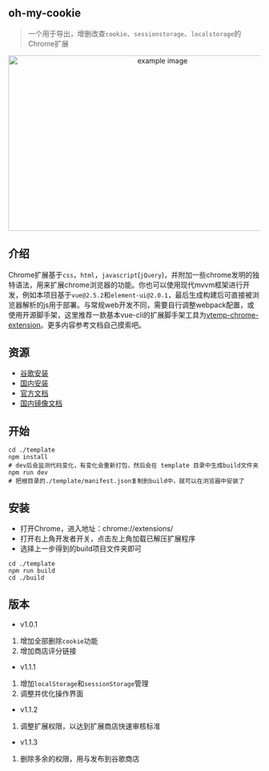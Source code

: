 ## oh-my-cookie
>一个用于导出，增删改查`cookie`、`sessionstorage`、`localstorage`的Chrome扩展
<div style='text-align:center;'><img width='600px' height='350px;' src='https://i.loli.net/2020/05/19/95tvnW1rHmRgNwu.png' alt='example image'/></div>

## 介绍  
Chrome扩展基于`css`，`html`，`javascript`(`jQuery`)，并附加一些chrome发明的独特语法，用来扩展chrome浏览器的功能。你也可以使用现代mvvm框架进行开发，例如本项目基于`vue@2.5.2`和`element-ui@2.0.1`，最后生成构建后可直接被浏览器解析的js用于部署。与常规web开发不同，需要自行调整webpack配置，或使用开源脚手架，这里推荐一款基本vue-cli的扩展脚手架工具为[vtemp-chrome-extension](https://github.com/kinglisky/vtemp-chrome-extension)。更多内容参考文档自己摸索吧。

## 资源

- [谷歌安装](https://chrome.google.com/webstore/detail/ohmycookie/edkfjjgklckogiepbhmmdlaohebiaigm?hl=zh-CN) 
- [国内安装](https://www.chromefor.com/ohmycookie_v1-1-2/)
- [官方文档](https://developer.chrome.com/extensions/overview)
- [国内镜像文档](https://crxdoc-zh.appspot.com/extensions/devguide)


## 开始  

```shell
cd ./template
npm install
# dev后会监测代码变化，有变化会重新打包，然后会在 template 目录中生成build文件夹
npm run dev
# 把根目录的./template/manifest.json复制到build中，就可以在浏览器中安装了
```  

## 安装
 - 打开Chrome，进入地址：chrome://extensions/
 - 打开右上角开发者开关，点击左上角加载已解压扩展程序
 - 选择上一步得到的build项目文件夹即可

```shell
cd ./template
npm run build
cd ./build
```  

## 版本

- v1.0.1
 1. 增加全部删除`cookie`功能 
 2. 增加商店评分链接

- v1.1.1
 1. 增加`localStorage`和`sessionStorage`管理
 2. 调整并优化操作界面

- v1.1.2
 1. 调整扩展权限，以达到扩展商店快速审核标准

- v1.1.3
 1. 删除多余的权限，用与发布到谷歌商店


